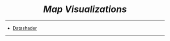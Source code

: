 <i><h1 align='center'>Map Visualizations</h1></i>
<hr>

- [Datashader](https://github.com/TrentinoS/Visualization/tree/main/35.%20Map%20Visualizations/Datashader)


<hr>
